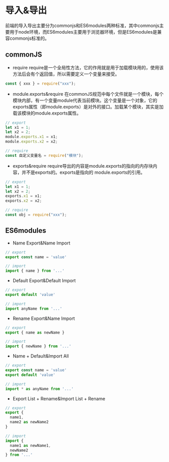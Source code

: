 # 导入&导出

前端的导入导出主要分为commonjs和ES6modules两种标准，其中commonjs主要用于node环境，而ES6modules主要用于浏览器环境，但是ES6modules是兼容commonjs标准的。

## commonJS

* require
require是一个全局性方法，它的作用就是用于加载模块用的，使用该方法后会有个返回值，所以需要定义一个变量来接受。

```js
const { xxx } = require("xxx");
```

* module.exports&require
在commonJS规范中每个文件就是一个模块，每个模块内部，有一个变量module代表当前模块。这个变量是一个对象，它的exports属性（即module.exports）是对外的接口。加载某个模块，其实是加载该模块的module.exports属性。

```js
// export
let x1 = 1;
let x2 = 2;
module.exports.x1 = x1;
module.exports.x2 = x2;

// require
const 自定义变量名 = require("模块");
```

* exports&require
require导出的内容是module.exports的指向的内存块内容，并不是exports的。exports是指向的 module.exports的引用。

```js
// export
let x1 = 1;
let x2 = 2;
exports.x1 = x1;
exports.x2 = x2;

// require
const obj = require("xxx");
```

## ES6modules

* Name Export&Name Import

```js
// export
export const name = 'value'

// import
import { name } from '...'
```

* Default Export&Default Import

```js
// export
export default 'value'

// import
import anyName from '...'
```

* Rename Export&Name Import

```js
// export
export { name as newName }

// import
import { newName } from '...'
```

* Name + Default&Import All

```js
// export
export const name = 'value'
export default 'value'

// import
import * as anyName from '...'
```

* Export List + Rename&Import List + Rename

```js
// export
export {
  name1,
  name2 as newName2
}

// import
import {
  name1 as newName1,
  newName2
} from '...'
```